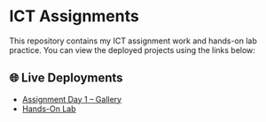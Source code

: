 # ICT Assignments 
This repository contains my ICT assignment work and hands-on lab practice.
You can view the deployed projects using the links below:

## 🌐 Live Deployments

* [Assignment Day 1 – Gallery](https://mishalshanavas.github.io/ICT-Assignment/Assignment-Day1/gallery.html)
* [Hands-On Lab](https://mishalshanavas.github.io/ICT-Assignment/HandsOwnLab)

